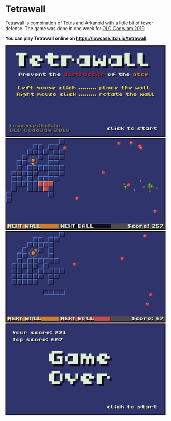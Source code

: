 # Tetrawall

Tetrawall is combination of Tetris and Arkanoid with a little bit of tower defense. The game was done in one week for [OLC CodeJam 2019](https://itch.io/jam/olc-codejam-2019). 

**You can play Tetrawall online on https://lowcase.itch.io/tetrawall.**

![Title Screen](https://raw.githubusercontent.com/lukaspirkl/Tetrawall/master/screenshots/Title.png)   
![Game Play 1](https://raw.githubusercontent.com/lukaspirkl/Tetrawall/master/screenshots/GamePlay1.png)   
![Game Play 2](https://raw.githubusercontent.com/lukaspirkl/Tetrawall/master/screenshots/GamePlay2.png)   
![Game Over](https://raw.githubusercontent.com/lukaspirkl/Tetrawall/master/screenshots/GameOver.png)   
